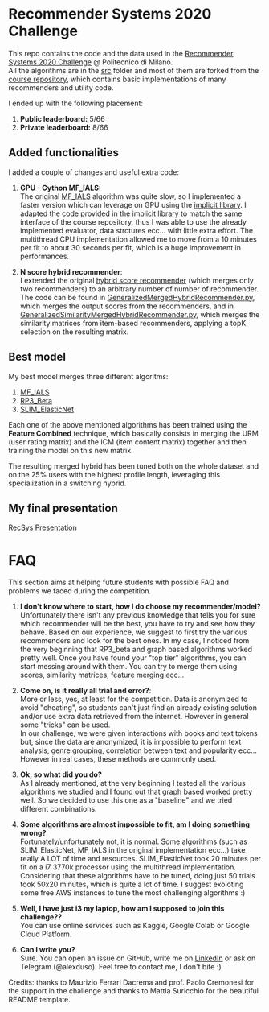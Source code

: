 # Recommender Systems 2020 Challenge

This repo contains the code and the data used in the [Recommender Systems 2020 Challenge](https://www.kaggle.com/c/recommender-system-2020-challenge-polimi/leaderboard) @ Politecnico di Milano.<br> All the algorithms are in the [src](/src) folder and most of them are forked from the [course repository](https://github.com/MaurizioFD/RecSys_Course_AT_PoliMi), which contains basic implementations of many recommenders and utility code.

I ended up with the following placement:

1. **Public leaderboard:** 5/66
2. **Private leaderboard:** 8/66

## Added functionalities

I added a couple of changes and useful extra code:

1) **GPU - Cython MF_IALS:** <br> The original [MF_IALS](/src/MatrixFactorization/IALSRecommender.py) algorithm was quite slow, so I implemented a faster version which can leverage on GPU using the [implicit library](https://github.com/benfred/implicit). I adapted the code provided in the implicit library to match the same interface of the course repository, thus I was able to use the already implemented evaluator, data strctures ecc... with little extra effort. The multithread CPU implementation allowed me to move from a 10 minutes per fit to about 30 seconds per fit, which is a huge improvement in performances.

2) **N score hybrid recommender**: <br> I extended the original [hybrid score recommender](src/KNN/ItemKNNScoresHybridRecommender.py) (which merges only two recommenders) to an arbitrary number of number of recommender. The code can be found in [GeneralizedMergedHybridRecommender.py](/src/Hybrid/GeneralizedMergedHybridRecommender.py), which merges the output scores from the recommenders, and in [GeneralizedSimilarityMergedHybridRecommender.py](/src/Hybrid/GeneralizedSimilarityMergedHybridRecommender.py), which merges the similarity matrices from item-based recommenders, applying a topK selection on the resulting matrix.

## Best model

My best model merges three different algoritms:
1) [MF_IALS](src/Implicit/FeatureCombinedImplicitALSRecommender.py) 
2) [RP3_Beta](src/GraphBased/RP3betaRecommender.py) 
3) [SLIM_ElasticNet](src/SLIM_ElasticNet/SLIMElasticNetRecommender.py) 

Each one of the above mentioned algorithms has been trained using the **Feature Combined** technique, which basically consists in merging the URM (user rating matrix) and the ICM (item content matrix) together and then training the model on this new matrix.

The resulting merged hybrid has been tuned both on the whole dataset and on the 25% users with the highest profile length, leveraging this specialization in a switching hybrid.

## My final presentation

[RecSys Presentation](https://github.com/Alexdruso/RecSysChallenge2020/raw/main/RecSys%20presentation.pdf) 

# FAQ
This section aims at helping future students with possible FAQ and problems we faced during the competition.

1. **I don't know where to start, how I do choose my recommender/model?** <br> Unfortunately there isn't any previous knowledge that tells you for sure which recommender will be the best, you have to try and see how they behave. Based on our experience, we suggest to first try the various recommenders and look for the best ones. In my case, I noticed from the very beginning that RP3_beta and graph based algorithms worked pretty well. Once you have found your "top tier" algorithms, you can start messing around with them. You can try to merge them using scores, similarity matrices, feature merging ecc... 

2. **Come on, is it really all trial and error?**: <br> More or less, yes, at least for the competition. Data is anonymized to avoid "cheating", so students can't just find an already existing solution and/or use extra data retrieved from the internet. However in general some "tricks" can be used. <br>In our challenge, we were given interactions with books and text tokens but, since the data are anonymized, it is impossible to perform text analysis, genre grouping, correlation between text and popularity ecc... However in real cases, these methods are commonly used. 

3. **Ok, so what did you do?** <br> As I already mentioned, at the very beginning I tested all the various algorithms we studied and I found out that graph based worked pretty well. So we decided to use this one as a "baseline" and we tried different combinations. 

4. **Some algorithms are almost impossible to fit, am I doing something wrong?** <br> Fortunately/unfortunately not, it is normal. Some algorithms (such as SLIM_ElasticNet, MF_IALS in the original implementation ecc...) take really A LOT of time and resources. SLIM_ElasticNet took 20 minutes per fit on a i7 3770k processor using the multithread implementation. Considering that these algorithms have to be tuned, doing just 50 trials took 50x20 minutes, which is quite a lot of time. I suggest exoloting some free AWS instances to tune the most challenging algorithms :)

5. **Well, I have just i3 my laptop, how am I supposed to join this challenge??** <br> You can use online services such as Kaggle, Google Colab or Google Cloud Platform. 

7. **Can I write you?** <br> Sure. You can open an issue on GitHub, write me on [LinkedIn](https://www.linkedin.com/in/alessandro-sanvito/) or ask on Telegram (@alexduso). Feel free to contact me, I don't bite :) 

Credits: thanks to Maurizio Ferrari Dacrema and prof. Paolo Cremonesi for the support in the challenge and thanks to Mattia Suricchio for the beautiful README template.
